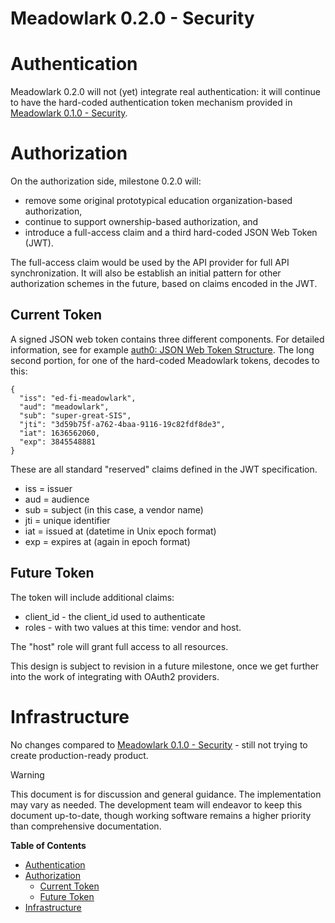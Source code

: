 # Meadowlark 0.2.0 - Security

# Authentication

Meadowlark 0.2.0 will not (yet) integrate real authentication: it will continue to have the hard-coded authentication token mechanism provided in [Meadowlark 0.1.0 - Security](../../meadowlark-releases/meadowlark-010/meadowlark-010-security.md).

# Authorization

On the authorization side, milestone 0.2.0 will:

*   remove some original prototypical education organization-based authorization, 
*   continue to support ownership-based authorization, and
*   introduce a full-access claim and a third hard-coded JSON Web Token (JWT).

The full-access claim would be used by the API provider for full API synchronization. It will also be establish an initial pattern for other authorization schemes in the future, based on claims encoded in the JWT.

## Current Token

A signed JSON web token contains three different components. For detailed information, see for example [auth0: JSON Web Token Structure](https://auth0.com/docs/secure/tokens/json-web-tokens/json-web-token-structure). The long second portion, for one of the hard-coded Meadowlark tokens, decodes to this:

```
{
  "iss": "ed-fi-meadowlark",
  "aud": "meadowlark",
  "sub": "super-great-SIS",
  "jti": "3d59b75f-a762-4baa-9116-19c82fdf8de3",
  "iat": 1636562060,
  "exp": 3845548881
}
```

These are all standard "reserved" claims defined in the JWT specification.

*   iss = issuer
*   aud = audience
*   sub = subject (in this case, a vendor name)
*   jti = unique identifier
*   iat = issued at (datetime in Unix epoch format)
*   exp = expires at (again in epoch format)

## Future Token

The token will include additional claims:

*   client\_id - the client\_id used to authenticate
*   roles - with two values at this time: vendor and host. 

The "host" role will grant full access to all resources.

This design is subject to revision in a future milestone, once we get further into the work of integrating with OAuth2 providers.

# Infrastructure

No changes compared to [Meadowlark 0.1.0 - Security](../../meadowlark-releases/meadowlark-010/meadowlark-010-security.md) - still not trying to create production-ready product.

> [!WARNING]
> This document is for discussion and general guidance. The implementation may vary as needed. The development team will endeavor to keep this document up-to-date, though working software remains a higher priority than comprehensive documentation.

**Table of Contents**

*   [Authentication](#authentication)
*   [Authorization](#authorization)
    *   [Current Token](#current-token)
    *   [Future Token](#future-token)
*   [Infrastructure](#infrastructure)